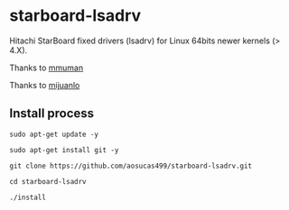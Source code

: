 starboard-lsadrv
================

Hitachi StarBoard fixed drivers (lsadrv) for Linux 64bits newer kernels (> 4.X). 

Thanks to [mmuman](https://github.com/mmuman/starboard-lsadrv)

Thanks to [mijuanlo](https://github.com/mijuanlo/starboard)

## Install process

    sudo apt-get update -y
    
    sudo apt-get install git -y

    git clone https://github.com/aosucas499/starboard-lsadrv.git

    cd starboard-lsadrv

    ./install




